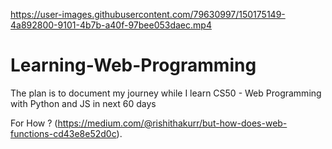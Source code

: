 

https://user-images.githubusercontent.com/79630997/150175149-4a892800-9101-4b7b-a40f-97bee053daec.mp4

# Learning-Web-Programming
The plan is to document my journey while I learn CS50 - Web Programming with Python and JS in next 60 days 

For How ?
 (https://medium.com/@rishithakurr/but-how-does-web-functions-cd43e8e52d0c).
